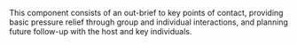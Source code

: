 
This component consists of an out-brief to key points of contact, providing basic pressure relief through group and individual interactions, and planning future follow-up with the host and key individuals.
